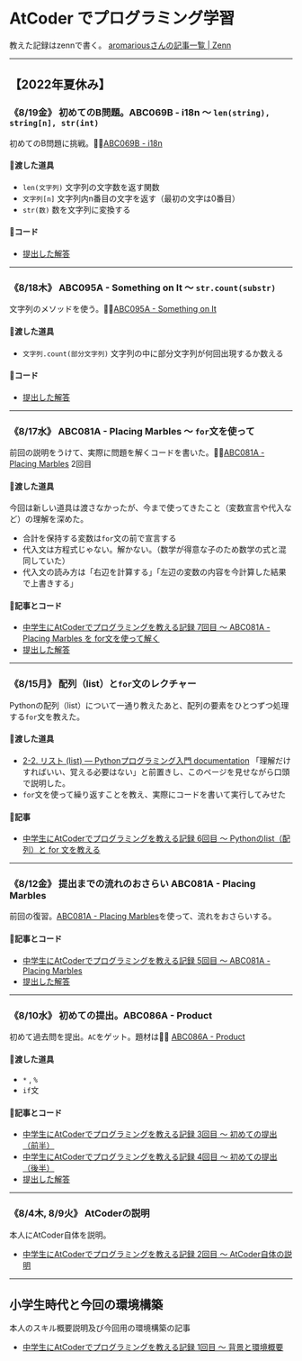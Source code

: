 # AtCoder でプログラミング学習

教えた記録はzennで書く。
[aromariousさんの記事一覧 | Zenn](https://zenn.dev/aromarious)

----

## 【2022年夏休み】

### 《**8/19金**》 初めてのB問題。ABC069B - i18n 〜 `len(string), string[n], str(int)`
初めてのB問題に挑戦。✍🏻[ABC069B - i18n](https://atcoder.jp/contests/abc069/tasks/abc069_b) 
#### 🔧渡した道具
- `len(文字列)` 文字列の文字数を返す関数
- `文字列[n]` 文字列内n番目の文字を返す（最初の文字は0番目）
- `str(数)` 数を文字列に変換する
#### 📰コード
- [提出した解答](/abc069/b/solve_abc069_b.py)
----

### 《**8/18木**》 ABC095A - Something on It 〜 `str.count(substr)`
文字列のメソッドを使う。✍🏻[ABC095A - Something on It](https://atcoder.jp/contests/abc095/tasks/abc095_a) 
#### 🔧渡した道具
- `文字列.count(部分文字列)` 文字列の中に部分文字列が何回出現するか数える
#### 📰コード
- [提出した解答](/abc095/a/solve_abc095_a.py)
----

### 《**8/17水**》 ABC081A - Placing Marbles 〜 `for`文を使って
前回の説明をうけて、実際に問題を解くコードを書いた。✍🏻[ABC081A - Placing Marbles](https://atcoder.jp/contests/abc081/tasks/abc081_a) 2回目
#### 🔧渡した道具
今回は新しい道具は渡さなかったが、今まで使ってきたこと（変数宣言や代入など）の理解を深めた。
- 合計を保持する変数は`for`文の前で宣言する
- 代入文は方程式じゃない。解かない。（数学が得意な子のため数学の式と混同していた）
- 代入文の読み方は「右辺を計算する」「左辺の変数の内容を今計算した結果で上書きする」
#### 📰記事とコード
- [中学生にAtCoderでプログラミングを教える記録 7回目 〜 ABC081A - Placing Marbles を for文を使って解く](https://zenn.dev/aromarious/articles/enjoy-atcoder-07)
- [提出した解答](/abc081/a/solve_abc081_a_using_for.py)
----

### 《**8/15月**》 配列（list）と`for`文のレクチャー
Pythonの配列（list）について一通り教えたあと、配列の要素をひとつずつ処理する`for`文を教えた。
#### 🔧渡した道具
- [2-2. リスト (list) — Pythonプログラミング入門 documentation](https://utokyo-ipp.github.io/2/2-2.html) 「理解だけすればいい、覚える必要はない」と前置きし、このページを見せながら口頭で説明した。
- `for`文を使って繰り返すことを教え、実際にコードを書いて実行してみせた
#### 📰記事
- [中学生にAtCoderでプログラミングを教える記録 6回目 〜 Pythonのlist（配列）と for 文を教える](https://zenn.dev/aromarious/articles/enjoy-atcoder-06)
----

### 《**8/12金**》 提出までの流れのおさらい ABC081A - Placing Marbles
前回の復習。[ABC081A - Placing Marbles](https://atcoder.jp/contests/abs/tasks/abc081_a)を使って、流れをおさらいする。
#### 📰記事とコード
- [中学生にAtCoderでプログラミングを教える記録 5回目 〜 ABC081A  - Placing Marbles](https://zenn.dev/aromarious/articles/enjoy-atcoder-05) 
- [提出した解答](/abc081/a/)
----

### 《**8/10水**》 初めての提出。ABC086A - Product
初めて過去問を提出。`AC`をゲット。題材は✍🏻 [ABC086A - Product](https://atcoder.jp/contests/abc086/tasks/abc086_a)

#### 🔧渡した道具
- `*` , `%`
- `if`文
#### 📰記事とコード
- [中学生にAtCoderでプログラミングを教える記録 3回目 〜 初めての提出（前半）](https://zenn.dev/aromarious/articles/enjoy-atcoder-03)
- [中学生にAtCoderでプログラミングを教える記録 4回目 〜 初めての提出（後半）](https://zenn.dev/aromarious/articles/enjoy-atcoder-04) 
- [提出した解答](/abc086/a/)
----

### 《**8/4木, 8/9火**》 AtCoderの説明
本人にAtCoder自体を説明。
- [中学生にAtCoderでプログラミングを教える記録 2回目 〜 AtCoder自体の説明](https://zenn.dev/aromarious/articles/enjoy-atcoder-02)
----

## 小学生時代と今回の環境構築
本人のスキル概要説明及び今回用の環境構築の記事
- [中学生にAtCoderでプログラミングを教える記録 1回目 〜 背景と環境概要](https://zenn.dev/aromarious/articles/enjoy-atcoder-01)
